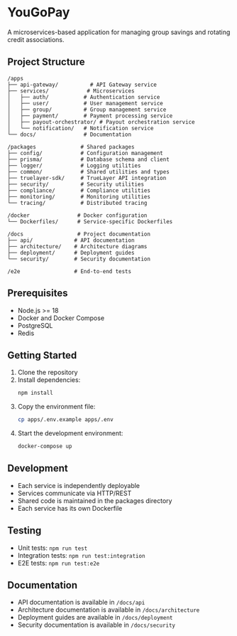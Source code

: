# YouGoPay

A microservices-based application for managing group savings and rotating credit associations.

## Project Structure

```
/apps
├── api-gateway/          # API Gateway service
├── services/            # Microservices
│   ├── auth/           # Authentication service
│   ├── user/           # User management service
│   ├── group/          # Group management service
│   ├── payment/        # Payment processing service
│   ├── payout-orchestrator/ # Payout orchestration service
│   └── notification/   # Notification service
└── docs/               # Documentation

/packages              # Shared packages
├── config/            # Configuration management
├── prisma/            # Database schema and client
├── logger/            # Logging utilities
├── common/            # Shared utilities and types
├── truelayer-sdk/     # TrueLayer API integration
├── security/          # Security utilities
├── compliance/        # Compliance utilities
├── monitoring/        # Monitoring utilities
└── tracing/           # Distributed tracing

/docker               # Docker configuration
└── Dockerfiles/      # Service-specific Dockerfiles

/docs                 # Project documentation
├── api/             # API documentation
├── architecture/    # Architecture diagrams
├── deployment/      # Deployment guides
└── security/        # Security documentation

/e2e                 # End-to-end tests
```

## Prerequisites

- Node.js >= 18
- Docker and Docker Compose
- PostgreSQL
- Redis

## Getting Started

1. Clone the repository
2. Install dependencies:
   ```bash
   npm install
   ```
3. Copy the environment file:
   ```bash
   cp apps/.env.example apps/.env
   ```
4. Start the development environment:
   ```bash
   docker-compose up
   ```

## Development

- Each service is independently deployable
- Services communicate via HTTP/REST
- Shared code is maintained in the packages directory
- Each service has its own Dockerfile

## Testing

- Unit tests: `npm run test`
- Integration tests: `npm run test:integration`
- E2E tests: `npm run test:e2e`

## Documentation

- API documentation is available in `/docs/api`
- Architecture documentation is available in `/docs/architecture`
- Deployment guides are available in `/docs/deployment`
- Security documentation is available in `/docs/security`
